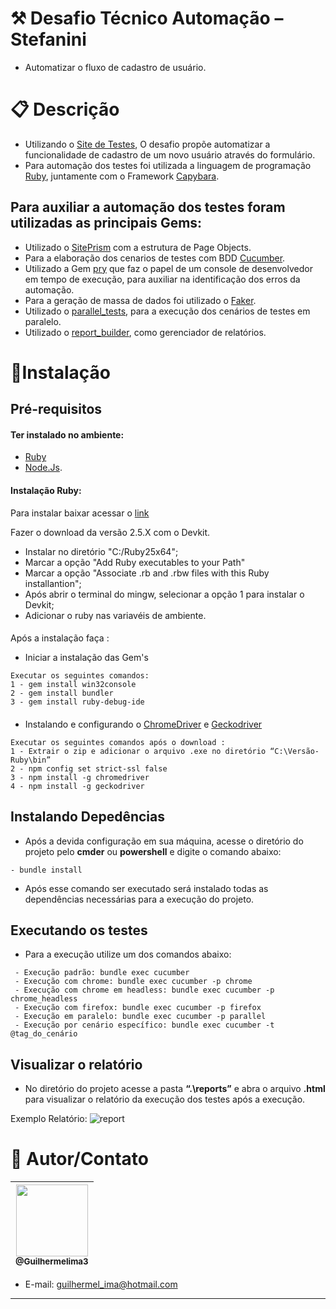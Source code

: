 # ⚒ Desafio Técnico Automação – Stefanini
- Automatizar o fluxo de cadastro de usuário.

# 📋 Descrição
- Utilizando o [Site de Testes](http://prova.stefanini-jgr.com.br/teste/qa/), O desafio propõe automatizar a funcionalidade de cadastro de um novo usuário através do formulário.
- Para automação dos testes foi utilizada a linguagem de programação [Ruby](https://www.ruby-lang.org/pt/), juntamente com o Framework [Capybara](https://rubygems.org/gems/capybara).

## Para auxiliar a automação dos testes foram utilizadas as principais Gems:
- Utilizado o [SitePrism](https://rubygems.org/gems/site_prism) com a estrutura de Page Objects.
- Para a elaboração dos cenarios de testes com BDD [Cucumber](https://rubygems.org/gems/cucumber).
- Utilizado a Gem [pry](https://rubygems.org/gems/pry) que faz o papel de um console de desenvolvedor em tempo de execução, para auxiliar na identificação dos erros da automação.
- Para a geração de massa de dados foi utilizado o [Faker](https://rubygems.org/gems/faker).
- Utilizado o [parallel_tests](https://rubygems.org/gems/parallel_tests), para a execução dos cenários de testes em paralelo.
- Utilizado o [report_builder](https://rubygems.org/gems/report_builder), como gerenciador de relatórios.


# 🚀Instalação
## Pré-requisitos
#### Ter instalado no ambiente:
- [Ruby](https://rubyinstaller.org/downloads/)
- [Node.Js](https://nodejs.org/en/).

#### Instalação Ruby:
Para instalar baixar acessar o [link](https://rubyinstaller.org/downloads/archives/)

Fazer o download da versão 2.5.X com o Devkit.
- Instalar no diretório "C:/Ruby25x64";
- Marcar a opção "Add Ruby executables to your Path"
- Marcar a opção "Associate .rb and .rbw files with this Ruby installantion";
- Após abrir o terminal do mingw, selecionar a opção 1 para instalar o Devkit;
- Adicionar o ruby nas variavéis de ambiente.
####
Após a instalação faça :
- Iniciar a instalação das Gem's
```
Executar os seguintes comandos:
1 - gem install win32console
2 - gem install bundler
3 - gem install ruby-debug-ide

```
####
- Instalando e configurando o [ChromeDriver](https://chromedriver.chromium.org/downloads) e [Geckodriver](https://github.com/mozilla/geckodriver/releases)
```
Executar os seguintes comandos após o download :
1 - Extrair o zip e adicionar o arquivo .exe no diretório “C:\Versão-Ruby\bin”
2 - npm config set strict-ssl false
3 - npm install -g chromedriver
4 - npm install -g geckodriver
```

## Instalando Depedências
- Após a devida configuração em sua máquina, acesse o diretório do projeto pelo **cmder** ou **powershell** e digite o comando abaixo:
```
- bundle install

```
- Após esse comando ser executado será instalado todas as dependências necessárias para a execução do projeto.

## Executando os testes
- Para a execução utilize um dos comandos abaixo:
```
 - Execução padrão: bundle exec cucumber
 - Execução com chrome: bundle exec cucumber -p chrome
 - Execução com chrome em headless: bundle exec cucumber -p chrome_headless
 - Execução com firefox: bundle exec cucumber -p firefox
 - Execução em paralelo: bundle exec cucumber -p parallel
 - Execução por cenário específico: bundle exec cucumber -t @tag_do_cenário

```
## Visualizar o relatório
 - No diretório do projeto acesse a pasta **“.\reports”** e abra o arquivo **.html** para visualizar o relatório da execução dos testes após a execução.

 Exemplo Relatório:
![report][report]

[report]: report.gif

# 📌 Autor/Contato

| [<img src="https://avatars1.githubusercontent.com/u/62215470?s=460&u=c6dc439e77463ced6dd781733712708b5fbdde65&v=4" width=115><br><sub>@Guilhermelima3</sub>](https://github.com/Guilhermelima3) |
| :---: |

- E-mail: guilhermel_ima@hotmail.com
---
